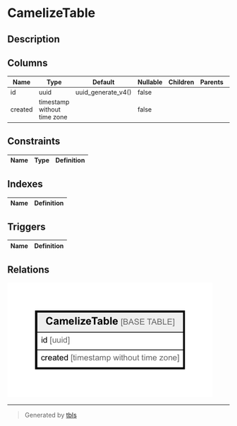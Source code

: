 # CamelizeTable

## Description



## Columns

| Name    | Type                        | Default            | Nullable | Children | Parents | Comment |
| ------- | --------------------------- | ------------------ | -------- | -------- | ------- | ------- |
| id      | uuid                        | uuid_generate_v4() | false    |          |         |         |
| created | timestamp without time zone |                    | false    |          |         |         |

## Constraints

| Name | Type | Definition |
| ---- | ---- | ---------- |

## Indexes

| Name | Definition |
| ---- | ---------- |

## Triggers

| Name | Definition |
| ---- | ---------- |

## Relations

![er](CamelizeTable.png)

---

> Generated by [tbls](https://github.com/k1LoW/tbls)